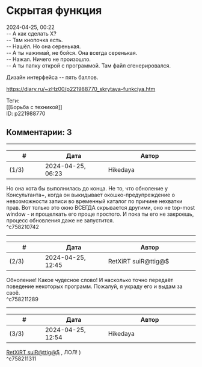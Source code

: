 Скрытая функция
===============

  
2024-04-25, 00:22  
 -- А как сделать Х?   
 -- Там кнопочка есть.   
 -- Нашёл. Но она серенькая.   
 -- А ты нажимай, не бойся. Она всегда серенькая.   
 -- Нажал. Ничего не произошло.   
 -- А ты папку открой с программой. Там файл сгенерировался.   
   
 Дизайн интерфейса -- пять баллов.   
  
<https://diary.ru/~zHz00/p221988770_skrytaya-funkciya.htm>  
  
Теги:  
[[Борьба с техникой]]  
ID: p221988770  


Комментарии: 3
--------------

  


---



|         #         |              Дата              |                     Автор                     |           ID           |
| --- | --- | --- | --- |
| (1/3) | 2024-04-25, 06:23 | Hikedaya | c758210742 |

  
 Но она хота бы выполнилась до конца. Не то, что обноление у Консультанта+, когда он выкидывает окошко-предупреждение о невозможности записи во временный каталог по причине нехватки прав. Вот только это окно ВСЕГДА скрывается другими, оно не top-most window - и прощелкать его проще простого. И пока ты его не закроешь, процесс обновления даже не запустится.   
 ^c758210742

---



|         #         |              Дата              |                     Автор                     |           ID           |
| --- | --- | --- | --- |
| (2/3) | 2024-04-25, 12:45 | RetXiRT suiR@ttig@$ | c758211289 |

  
 Обноление! Какое чудесное слово! И насколько точно передаёт поведение некоторых программ. Пожалуй, я украду его и выдам за своё.   
 ^c758211289

---



|         #         |              Дата              |                     Автор                     |           ID           |
| --- | --- | --- | --- |
| (3/3) | 2024-04-25, 12:54 | Hikedaya | c758211311 |

  
  [RetXiRT suiR@ttig@$](https://Hellspawn.diary.ru "Atomicautionuclear")  , ЛОЛ! )   
 ^c758211311